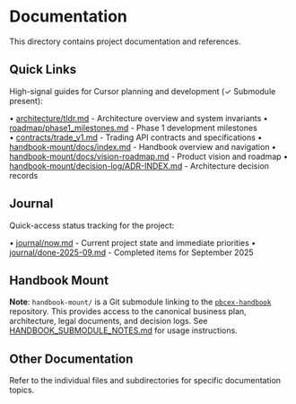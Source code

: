 # Documentation

This directory contains project documentation and references.

## Quick Links

High-signal guides for Cursor planning and development (✓ Submodule present):

• [architecture/tldr.md](architecture/tldr.md) - Architecture overview and system invariants
• [roadmap/phase1_milestones.md](roadmap/phase1_milestones.md) - Phase 1 development milestones  
• [contracts/trade_v1.md](contracts/trade_v1.md) - Trading API contracts and specifications
• [handbook-mount/docs/index.md](handbook-mount/docs/index.md) - Handbook overview and navigation
• [handbook-mount/docs/vision-roadmap.md](handbook-mount/docs/vision-roadmap.md) - Product vision and roadmap
• [handbook-mount/decision-log/ADR-INDEX.md](handbook-mount/decision-log/ADR-INDEX.md) - Architecture decision records

## Journal

Quick-access status tracking for the project:

• [journal/now.md](journal/now.md) - Current project state and immediate priorities
• [journal/done-2025-09.md](journal/done-2025-09.md) - Completed items for September 2025

## Handbook Mount

**Note**: `handbook-mount/` is a Git submodule linking to the [`pbcex-handbook`](https://github.com/Abe99987/pbcex-handbook.git) repository. This provides access to the canonical business plan, architecture, legal documents, and decision logs. See [HANDBOOK_SUBMODULE_NOTES.md](HANDBOOK_SUBMODULE_NOTES.md) for usage instructions.

## Other Documentation

Refer to the individual files and subdirectories for specific documentation topics.
